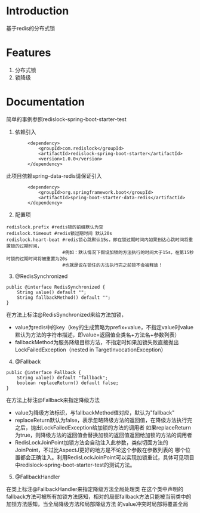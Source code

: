 # Introduction

基于redis的分布式锁

# Features

1. 分布式锁
2. 锁降级

# Documentation

简单的事例参照redislock-spring-boot-starter-test

1. 依赖引入

```
        <dependency>
            <groupId>com.redislock</groupId>
            <artifactId>redislock-spring-boot-starter</artifactId>
            <version>1.0.0</version>
        </dependency>
```

此项目依赖spring-data-redis请保证引入

```
        <dependency>
            <groupId>org.springframework.boot</groupId>
            <artifactId>spring-boot-starter-data-redis</artifactId>
        </dependency>
```

2. 配置项

```
redislock.prefix #redis锁的前缀默认为空
redislock.timeout #redis锁过期时间 默认20s
redislock.heart-beat #redis锁心跳默认15s，即在锁过期时间内如果到达心跳时间将重置锁的过期时间，
                     #例如：默认情况下假设加锁的方法执行的时间大于15s，在第15秒时锁的过期时间将被重置为20s
                     #也就是说在锁住的方法执行完之前锁不会被释放！
```

3. @RedisSynchronized

```
public @interface RedisSynchronized {
    String value() default "";
    String fallbackMethod() default "";
}
```

在方法上标注@RedisSynchronized来给方法加锁，
- value为redis中的key（key的生成策略为prefix+value，不指定value时value默认为方法的字符串描述，即value=返回值全类名+方法名+参数列表）
- fallbackMethod为服务降级目标方法，不指定时如果加锁失败直接抛出LockFailedException（nested in TargetInvocationException）

4. @Fallback

```
public @interface Fallback {
    String value() default "fallback";
    boolean replaceReturn() default false;
}
```

在方法上标注@Fallback来指定降级方法
- value为降级方法标识，与fallbackMethod值对应，默认为"fallback"
- replaceReturn默认为false，表示忽略降级方法的返回值，在降级方法执行完之后，抛出LockFailedException给加锁的方法的调用者
如果replaceReturn为true，则降级方法的返回值会替换加锁的返回值返回给加锁的方法的调用者
- RedisLockJoinPoint加锁方法会自动注入此参数，类似切面方法的JoinPoint，不过比AspectJ更好的地方是不论这个参数在参数列表的
哪个位置都会正确注入。利用RedisLockJoinPoint可以实现加锁重试，具体可见项目中redislock-spring-boot-starter-test的测试方法。

5. @FallbackHandler

在类上标注@FallbackHandler来指定降级方法全局处理类
在这个类中声明的fallback方法可被所有加锁方法感知，相对的局部fallback方法只能被当前类中的加锁方法感知，当全局降级方法和局部降级方法
的value冲突时局部将覆盖全局
